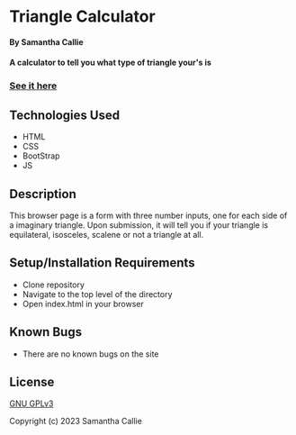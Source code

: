 # Triangle Calculator

#### By **Samantha Callie**

#### A calculator to tell you what type of triangle your's is

### [See it here](https://hoomee90.github.io/triangle-calculator/)

## Technologies Used

* HTML
* CSS
* BootStrap
* JS

## Description

This browser page is a form with three number inputs, one for each side of a imaginary triangle. Upon submission, it will tell you if your triangle is equilateral, isosceles, scalene or not a triangle at all. 

## Setup/Installation Requirements

* Clone repository
* Navigate to the top level of the directory
* Open index.html in your browser

## Known Bugs

* There are no known bugs on the site

## License

[GNU GPLv3](https://choosealicense.com/licenses/agpl-3.0/)

Copyright (c) 2023 Samantha Callie
